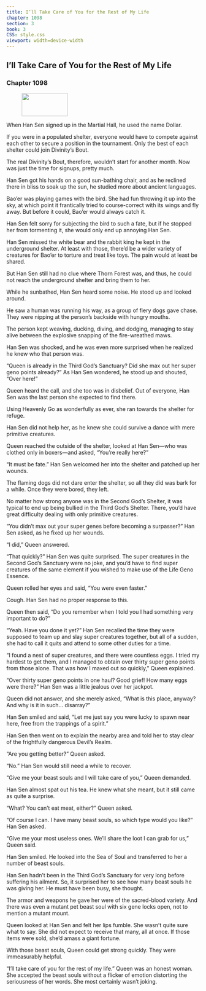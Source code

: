 ```yaml
---
title: I’ll Take Care of You for the Rest of My Life
chapter: 1098
section: 3
book: 3
CSS: style.css
viewport: width=device-width
---
```


## I’ll Take Care of You for the Rest of My Life

### Chapter 1098

<figure>
	<img src="../Images/gem.gif" alt="" id="gem" width="120" height="60" />
</figure>

When Han Sen signed up in the Martial Hall, he used the name Dollar.

If you were in a populated shelter, everyone would have to compete against each other to secure a position in the tournament. Only the best of each shelter could join Divinity’s Bout.

The real Divinity’s Bout, therefore, wouldn’t start for another month. Now was just the time for signups, pretty much.

Han Sen got his hands on a good sun-bathing chair, and as he reclined there in bliss to soak up the sun, he studied more about ancient languages.

Bao’er was playing games with the bird. She had fun throwing it up into the sky, at which point it frantically tried to course-correct with its wings and fly away. But before it could, Bao’er would always catch it.

Han Sen felt sorry for subjecting the bird to such a fate, but if he stopped her from tormenting it, she would only end up annoying Han Sen.

Han Sen missed the white bear and the rabbit king he kept in the underground shelter. At least with those, there’d be a wider variety of creatures for Bao’er to torture and treat like toys. The pain would at least be shared.

But Han Sen still had no clue where Thorn Forest was, and thus, he could not reach the underground shelter and bring them to her.

While he sunbathed, Han Sen heard some noise. He stood up and looked around.

He saw a human was running his way, as a group of fiery dogs gave chase. They were nipping at the person’s backside with hungry mouths.

The person kept weaving, ducking, diving, and dodging, managing to stay alive between the explosive snapping of the fire-wreathed maws.

Han Sen was shocked, and he was even more surprised when he realized he knew who that person was.

“Queen is already in the Third God’s Sanctuary? Did she max out her super geno points already?” As Han Sen wondered, he stood up and shouted, “Over here!”

Queen heard the call, and she too was in disbelief. Out of everyone, Han Sen was the last person she expected to find there.

Using Heavenly Go as wonderfully as ever, she ran towards the shelter for refuge.

Han Sen did not help her, as he knew she could survive a dance with mere primitive creatures.

Queen reached the outside of the shelter, looked at Han Sen—who was clothed only in boxers—and asked, “You’re really here?”

“It must be fate.” Han Sen welcomed her into the shelter and patched up her wounds.

The flaming dogs did not dare enter the shelter, so all they did was bark for a while. Once they were bored, they left.

No matter how strong anyone was in the Second God’s Shelter, it was typical to end up being bullied in the Third God’s Shelter. There, you’d have great difficulty dealing with only primitive creatures.

“You didn’t max out your super genes before becoming a surpasser?” Han Sen asked, as he fixed up her wounds.

“I did,” Queen answered.

“That quickly?” Han Sen was quite surprised. The super creatures in the Second God’s Sanctuary were no joke, and you’d have to find super creatures of the same element if you wished to make use of the Life Geno Essence.

Queen rolled her eyes and said, “You were even faster.”

Cough. Han Sen had no proper response to this.

Queen then said, “Do you remember when I told you I had something very important to do?”

“Yeah. Have you done it yet?” Han Sen recalled the time they were supposed to team up and slay super creatures together, but all of a sudden, she had to call it quits and attend to some other duties for a time.

“I found a nest of super creatures, and there were countless eggs. I tried my hardest to get them, and I managed to obtain over thirty super geno points from those alone. That was how I maxed out so quickly,” Queen explained.

“Over thirty super geno points in one haul? Good grief! How many eggs were there?” Han Sen was a little jealous over her jackpot.

Queen did not answer, and she merely asked, “What is this place, anyway? And why is it in such… disarray?”

Han Sen smiled and said, “Let me just say you were lucky to spawn near here, free from the trappings of a spirit.”

Han Sen then went on to explain the nearby area and told her to stay clear of the frightfully dangerous Devil’s Realm.

“Are you getting better?” Queen asked.

“No.” Han Sen would still need a while to recover.

“Give me your beast souls and I will take care of you,” Queen demanded.

Han Sen almost spat out his tea. He knew what she meant, but it still came as quite a surprise.

“What? You can’t eat meat, either?” Queen asked.

“Of course I can. I have many beast souls, so which type would you like?” Han Sen asked.

“Give me your most useless ones. We’ll share the loot I can grab for us,” Queen said.

Han Sen smiled. He looked into the Sea of Soul and transferred to her a number of beast souls.

Han Sen hadn’t been in the Third God’s Sanctuary for very long before suffering his ailment. So, it surprised her to see how many beast souls he was giving her. He must have been busy, she thought.

The armor and weapons he gave her were of the sacred-blood variety. And there was even a mutant pet beast soul with six gene locks open, not to mention a mutant mount.

Queen looked at Han Sen and felt her lips fumble. She wasn’t quite sure what to say. She did not expect to receive that many, all at once. If those items were sold, she’d amass a giant fortune.

With those beast souls, Queen could get strong quickly. They were immeasurably helpful.

“I’ll take care of you for the rest of my life.” Queen was an honest woman. She accepted the beast souls without a flicker of emotion distorting the seriousness of her words. She most certainly wasn’t joking.